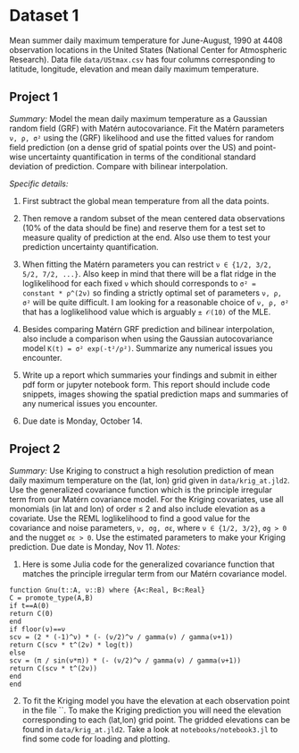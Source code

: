 # Dataset 1

Mean summer daily maximum temperature for June-August, 1990 at 4408 observation locations in the United States (National Center for Atmospheric Research). Data file `data/UStmax.csv` has four columns corresponding to latitude, longitude, elevation and mean daily maximum temperature. 

## Project 1


*Summary:* Model the mean daily maximum temperature as a Gaussian random field (GRF) with Matérn autocovariance. Fit the Matérn parameters `ν, ρ, σ²` using the (GRF) likelihood and use the fitted values for random field prediction (on a dense grid of spatial points over the US) and point-wise uncertainty quantification in terms of the conditional standard deviation of prediction. Compare with bilinear interpolation. 

*Specific details:*

1) First subtract the global mean temperature from all the data points. 

2) Then remove a random subset of the mean centered data observations (10% of the data should be fine) and reserve them for a test set to measure quality of prediction at the end. Also use them to test your prediction uncertainty quantification. 

3) When fitting the Matérn parameters you can restrict `ν ∈ {1/2, 3/2, 5/2, 7/2, ...}`. Also keep in mind that there will be a flat ridge in the loglikelihood for each fixed `ν` which should corresponds to `σ² = constant * ρ^(2ν)` so finding a strictly optimal set of parameters `ν, ρ, σ²` will be quite difficult. I am looking for a reasonable choice of `ν, ρ, σ²` that has a loglikelihood value which is arguably `± 𝒪(10)` of the MLE.

4) Besides comparing Matérn GRF prediction and bilinear interpolation, also include a comparison when using the Gaussian autocovariance model `K(t) = σ² exp(-t²/ρ²)`. Summarize any numerical issues you encounter. 

5) Write up a report which summaries your findings and submit in either pdf form or jupyter notebook form. This report should include code snippets, images showing the spatial prediction maps and summaries of any numerical issues you encounter. 

6) Due date is Monday, October 14. 



## Project 2
*Summary:* Use Kriging to construct a high resolution prediction of mean daily maximum temperature on the (lat, lon) grid given in `data/krig_at.jld2`. Use the generalized covariance function which is the principle irregular term from our Matérn covariance model. For the Kriging covariates, use all monomials (in lat and lon) of order ≤ 2 and also include elevation as a covariate. Use the REML loglikelihood to find a good value for the covariance and noise parameters, `ν, σg, σε`, where `ν ∈ {1/2, 3/2}`, `σg > 0` and the nugget `σε > 0`. Use the estimated parameters to make your Kriging prediction. Due date is Monday, Nov 11.
*Notes:*
1) Here is some Julia code for the generalized covariance function that matches the principle irregular term from our Matérn covariance model.
```
function Gnu(t::A, ν::B) where {A<:Real, B<:Real}
C = promote_type(A,B)
if t==A(0)
return C(0)
end
if floor(ν)==ν
scν = (2 * (-1)^ν) * (- (ν/2)^ν / gamma(ν) / gamma(ν+1))
return C(scν * t^(2ν) * log(t))
else
scv = (π / sin(ν*π)) * (- (ν/2)^ν / gamma(ν) / gamma(ν+1))
return C(scν * t^(2ν))
end
end
```
2) To fit the Kriging model you have the elevation at each observation point in the file ``. To make the Kriging prediction you will need the elevation corresponding to each (lat,lon) grid point. The gridded elevations can be found in `data/krig_at.jld2`. Take a look at `notebooks/notebook3.jl` to find some code for loading and plotting.

